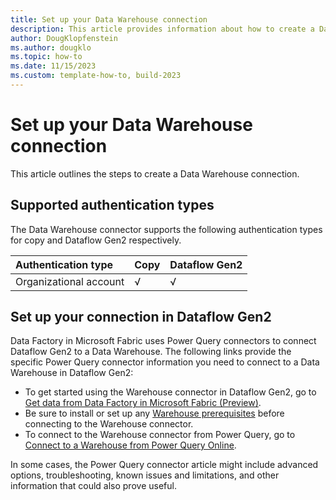 ```yaml
---
title: Set up your Data Warehouse connection
description: This article provides information about how to create a Data Warehouse connection in Microsoft Fabric.
author: DougKlopfenstein
ms.author: dougklo
ms.topic: how-to
ms.date: 11/15/2023
ms.custom: template-how-to, build-2023
---
```


# Set up your Data Warehouse connection

This article outlines the steps to create a Data Warehouse connection.

## Supported authentication types

The Data Warehouse connector supports the following authentication types for copy and Dataflow Gen2 respectively.  

|Authentication type |Copy |Dataflow Gen2 |
|:---|:---|:---|
|Organizational account| √ | √ |

## Set up your connection in Dataflow Gen2

Data Factory in Microsoft Fabric uses Power Query connectors to connect Dataflow Gen2 to a Data Warehouse. The following links provide the specific Power Query connector information you need to connect to a Data Warehouse in Dataflow Gen2:

- To get started using the Warehouse connector in Dataflow Gen2, go to [Get data from Data Factory in Microsoft Fabric (Preview)](/power-query/where-to-get-data#get-data-from-data-factory-in-microsoft-fabric-preview).
- Be sure to install or set up any [Warehouse prerequisites](/power-query/connectors/warehouse#prerequisites) before connecting to the Warehouse connector.
- To connect to the Warehouse connector from Power Query, go to [Connect to a Warehouse from Power Query Online](/power-query/connectors/warehouse#connect-to-a-warehouse-from-power-query-online).

In some cases, the Power Query connector article might include advanced options, troubleshooting, known issues and limitations, and other information that could also prove useful.
